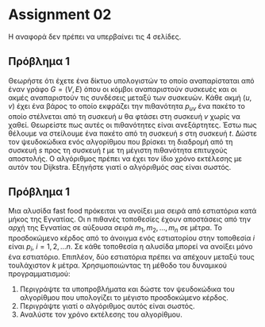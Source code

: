 # **Assignment 02**

Η αναφορά δεν πρέπει να υπερβαίνει τις 4 σελίδες.

## **Πρόβλημα 1**

Θεωρήστε ότι έχετε ένα δίκτυο υπολογιστών το οποίο αναπαρίσταται από έναν γράφο $G=(V,E)$ όπου οι κόμβοι αναπαριστούν συσκευές και οι ακμές αναπαριστούν τις συνδέσεις μεταξύ των συσκευών. Κάθε ακμή $(u,v)$ έχει ένα βάρος το οποίο εκφράζει την πιθανότητα $p_{uv}$ ένα πακέτο το οποίο στέλνεται από τη συσκευή $u$ θα φτάσει στη συσκευή $v$ χωρίς να χαθεί. Θεωρείστε πως αυτές οι πιθανότητες είναι ανεξάρτητες. Έστω πως θέλουμε να στείλουμε ένα πακέτο από τη συσκευή $s$ στη συσκευή $t$.
Δώστε τον ψευδοκώδικα ενός αλγορίθμου που βρίσκει τη διαδρομή από τη συσκευή $s$ προς τη συσκευή $t$ με τη μέγιστη πιθανότητα επιτυχούς αποστολής. Ο αλγόριθμος πρέπει να έχει τον ίδιο χρόνο εκτέλεσης με αυτόν του Dijkstra. Εξηγήστε γιατί ο αλγόριθμός σας είναι σωστός.

## **Πρόβλημα 1**

Μια αλυσίδα fast food πρόκειται να ανοίξει μια σειρά από εστιατόρια κατά μήκος της Εγνατίας. Οι n πιθανές τοποθεσίες έχουν αποστάσεις από την αρχή της Εγνατίας σε αύξουσα σειρά $m_1,m_2,\ldots,m_n$ σε μέτρα. Το προσδοκώμενο κέρδος από το άνοιγμα ενός εστιατορίου στην τοποθεσία $i$ είναι $p_i$, $i=1,2,\ldots n$. Σε κάθε τοποθεσία η αλυσίδα μπορεί να ανοίξει μόνο ένα εστιατόριο. Επιπλέον, δύο εστιατόρια πρέπει να απέχουν μεταξύ τους τουλάχιστον $k$ μέτρα. Χρησιμοποιώντας τη μέθοδο του δυναμικού προγραμματισμού:

1. Περιγράψτε τα υποπροβλήματα και δώστε τον ψευδοκώδικα του αλγορίθμου που υπολογίζει το μέγιστο προσδοκώμενο κέρδος.
1. Περιγράψτε γιατί ο αλγόριθμος αυτός είναι σωστός.
1. Αναλύστε τον χρόνο εκτέλεσης του αλγορίθμου.